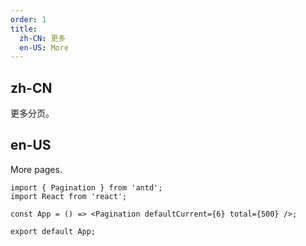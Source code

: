 ```yaml
---
order: 1
title:
  zh-CN: 更多
  en-US: More
---
```


## zh-CN

更多分页。

## en-US

More pages.

```tsx
import { Pagination } from 'antd';
import React from 'react';

const App = () => <Pagination defaultCurrent={6} total={500} />;

export default App;
```
